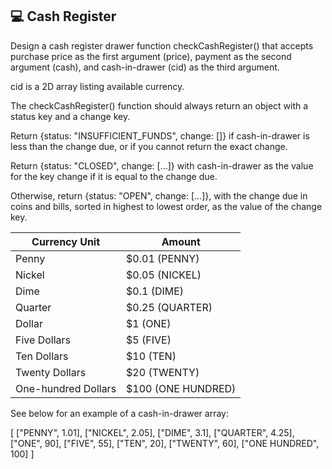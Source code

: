 ## 💻 Cash Register

Design a cash register drawer function checkCashRegister() that accepts purchase price as the first argument (price), payment as the second argument (cash), and cash-in-drawer (cid) as the third argument.

cid is a 2D array listing available currency.

The checkCashRegister() function should always return an object with a status key and a change key.

Return {status: "INSUFFICIENT_FUNDS", change: []} if cash-in-drawer is less than the change due, or if you cannot return the exact change.

Return {status: "CLOSED", change: [...]} with cash-in-drawer as the value for the key change if it is equal to the change due.

Otherwise, return {status: "OPEN", change: [...]}, with the change due in coins and bills, sorted in highest to lowest order, as the value of the change key.

| Currency Unit | Amount |
|-------|-------|
|Penny | $0.01 (PENNY) |
|Nickel | $0.05 (NICKEL) |
|Dime | $0.1 (DIME) |
|Quarter | $0.25 (QUARTER) |
|Dollar | $1 (ONE) |
|Five Dollars | $5 (FIVE) |
|Ten Dollars | $10 (TEN) |
|Twenty Dollars | $20 (TWENTY) |
|One-hundred Dollars | $100 (ONE HUNDRED) |

See below for an example of a cash-in-drawer array:

[
  ["PENNY", 1.01],
  ["NICKEL", 2.05],
  ["DIME", 3.1],
  ["QUARTER", 4.25],
  ["ONE", 90],
  ["FIVE", 55],
  ["TEN", 20],
  ["TWENTY", 60],
  ["ONE HUNDRED", 100]
]
